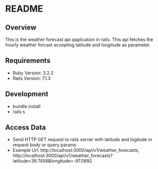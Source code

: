 # README

## Overview
This is the weather forecast api application in rails. This api fetches the hourly weather forcast accepting latitude and longitude as parameter.

## Requirements
- Ruby Version: 3.2.2
- Rails Version: 7.1.3

## Development
- bundle install
- rails s

## Access Data
- Send HTTP GET request to rails server with latitude and logitude in request body or query params
- Example Url: http://localhost:3000/api/v1/weather_forecasts, http://localhost:3000/api/v1/weather_forecasts?latitude=39.7456&longitude=-97.0892